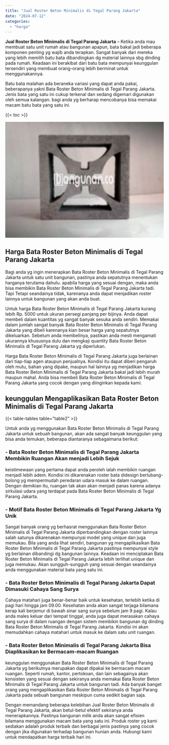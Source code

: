 ```yaml
---
title: "Jual Roster Beton Minimalis di Tegal Parang Jakarta"
date: "2024-07-12"
categories: 
  - "harga"
---
```


**Jual Roster Beton Minimalis di Tegal Parang Jakarta** – Ketika anda mau membuat satu unit rumah atau bangunan apapun, bata bakal jadi beberapa komponen penting yg wajib anda terapkan. Sangat banyak dari mereka yang lebih memilih batu bata dibandingkan dg material lainnya sbg dinding pada rumah. Keadaan ini berakibat dari batu bata mempunyai keunggulan tersendiri yang membuat orang-orang lebih berminat untuk menggunakannya.

Batu bata malahan ada beraneka variasi yang dapat anda pakai, beberapanya yakni Bata Roster Beton Minimalis di Tegal Parang Jakarta. Jenis bata yang satu ini cukup terkenal dan sedang digemari digunakan oleh semua kalangan. bagi anda yg berharap mencobanya bisa memakai macam batu bata yang satu ini.

{{< toc >}}

![Jual Roster Beton Minimalis di Tegal Parang Jakarta](/images/bata-roster-minimalis-26.png)

## Harga Bata Roster Beton Minimalis di Tegal Parang Jakarta

Bagi anda yg ingin menerapkan Bata Roster Beton Minimalis di Tegal Parang Jakarta untuk satu unit bangunan, pastinya anda sepatutnya menentukan harganya terutama dahulu. apabila harga yang sesuai dengan, maka anda bisa membikin Bata Roster Beton Minimalis di Tegal Parang Jakarta tadi. Tapi Tetapi seandainya tidak, karenanya anda dapat menjadikan roster lainnya untuk bangunan yang akan anda buat.

Untuk harga Bata Roster Beton Minimalis di Tegal Parang Jakarta kurang lebih Rp. 5000 untuk ukuran persegi panjang per bijinya. Anda dapat membeli dalam kuantitas yg sangat banyak sesuka anda sendiri. Memakai dalam jumlah sangat banyak Bata Roster Beton Minimalis di Tegal Parang Jakarta yang dibeli karenanya kian besar harga yang sepatutnya dikeluarkan. Sebelum anda membelinya, pastikan anda mesti mengamati ukurannya khususnya dulu dan mengkaji quantity Bata Roster Beton Minimalis di Tegal Parang Jakarta yg diperlukan.

Harga Bata Roster Beton Minimalis di Tegal Parang Jakarta juga berlainan dari tiap-tiap agen ataupun penjualnya. Kondisi itu dapat diberi pengaruh oleh mutu, bahan yang dipake, maupun hal lainnya yg menjadikan harga Bata Roster Beton Minimalis di Tegal Parang Jakarta bakal jadi lebih murah maupun mahal. Anda bisa membeli Bata Roster Beton Minimalis di Tegal Parang Jakarta yang cocok dengan yang diinginkan kepada kami.

## keunggulan Mengaplikasikan Bata Roster Beton Minimalis di Tegal Parang Jakarta

{{< table-tables table="table2" >}}

Untuk anda yg menggunakan Bata Roster Beton Minimalis di Tegal Parang Jakarta untuk sebuah bangunan, akan ada sangat banyak keunggulan yang bisa anda temukan, beberapa diantaranya sebagaimana berikut:

### \- Bata Roster Beton Minimalis di Tegal Parang Jakarta Membikin Ruangan Akan menjadi Lebih Sejuk

keistimewaan yang pertama dapat anda peroleh ialah membikin ruangan menjadi lebih adem. Kondisi ini dikarenakan roster bata didesign berlubang-bolong yg mempermudah peredaran udara masuk ke dalam ruangan. Dengan demikian itu, ruangan tak akan akan menjadi panas karena adanya sirkulasi udara yang terdapat pada Bata Roster Beton Minimalis di Tegal Parang Jakarta.

### \- Motif Bata Roster Beton Minimalis di Tegal Parang Jakarta Yg Unik

Sangat banyak orang yg berhasrat menggunakan Bata Roster Beton Minimalis di Tegal Parang Jakarta diperbandingkan dengan roster lainnya salah satunya dikarenakan mempunyai model yang unique dan juga memukau. Bila yang anda lihat sendiri, bangunan yg mengaplikasikan Bata Roster Beton Minimalis di Tegal Parang Jakarta pastinya mempunyai style yg berlainan dibandingi dg bangunan lainnya. Keadaan ini menciptakan Bata Roster Beton Minimalis di Tegal Parang Jakarta lebih terlihat unique dan juga memukau. Akan sungguh-sungguh yang sesuai dengan seandainya anda menggunakan material bata yang satu ini.

### \- Bata Roster Beton Minimalis di Tegal Parang Jakarta Dapat Dimasuki Cahaya Sang Surya

Cahaya matahari juga benar-benar baik untuk kesehatan, terlebih ketika di pagi hari hingga jam 09.00. Kesehatan anda akan sangat terjaga bilamana kerap kali berjemur di bawah sinar sang surya sebelum jam 9 pagi. Kalau anda males keluar dari tempat tinggal, anda juga dapat merasakan cahaya sang surya di dalam ruangan dengan sistem membikin bangunan dg dinding Bata Roster Beton Minimalis di Tegal Parang Jakarta. Kondisi ini akan memudahkan cahaya matahari untuk masuk ke dalam satu unit ruangan.

### \- Bata Roster Beton Minimalis di Tegal Parang Jakarta Bisa Diaplikasikan ke Bermacam-macam Ruangan

keunggulan menggunakan Bata Roster Beton Minimalis di Tegal Parang Jakarta yg berikutnya merupakan dapat dipakai ke bermacam macam ruangan. Seperti rumah, kantor, pertokoan, dan lain sebagainya akan konsisten yang sesuai dengan sekiranya anda memakai Bata Roster Beton Minimalis di Tegal Parang Jakarta untuk bangunan tadi. Ada banyak banget orang yang mengaplikasikan Bata Roster Beton Minimalis di Tegal Parang Jakarta pada sebuah bangunan meskipun cuma sedikit bagian saja.

Dengan memandang beberapa kelebihan Jual Roster Beton Minimalis di Tegal Parang Jakarta, akan betul-betul efektif sekiranya anda menerapkannya. Pastinya bangunan milik anda akan sangat efisien bilamana menggunakan macam bata yang satu ini. Produk roster yg kami sediakan adalah produk terbaik dan berbagai jenis pastinya yang cocok dengan jika digunakan terhadap bangunan hunian anda. Hubungi kami untuk mendapatkan harga terbaik hari ini.
